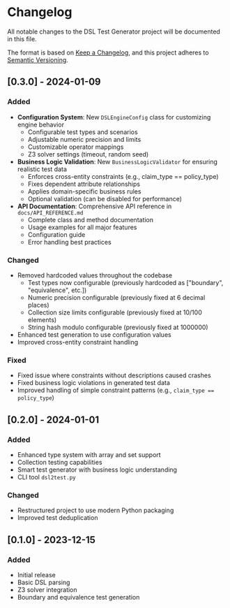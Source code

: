 # Changelog

All notable changes to the DSL Test Generator project will be documented in this file.

The format is based on [Keep a Changelog](https://keepachangelog.com/en/1.0.0/),
and this project adheres to [Semantic Versioning](https://semver.org/spec/v2.0.0.html).

## [0.3.0] - 2024-01-09

### Added
- **Configuration System**: New `DSLEngineConfig` class for customizing engine behavior
  - Configurable test types and scenarios
  - Adjustable numeric precision and limits
  - Customizable operator mappings
  - Z3 solver settings (timeout, random seed)
- **Business Logic Validation**: New `BusinessLogicValidator` for ensuring realistic test data
  - Enforces cross-entity constraints (e.g., claim_type == policy_type)
  - Fixes dependent attribute relationships
  - Applies domain-specific business rules
  - Optional validation (can be disabled for performance)
- **API Documentation**: Comprehensive API reference in `docs/API_REFERENCE.md`
  - Complete class and method documentation
  - Usage examples for all major features
  - Configuration guide
  - Error handling best practices

### Changed
- Removed hardcoded values throughout the codebase
  - Test types now configurable (previously hardcoded as ["boundary", "equivalence", etc.])
  - Numeric precision configurable (previously fixed at 6 decimal places)
  - Collection size limits configurable (previously fixed at 10/100 elements)
  - String hash modulo configurable (previously fixed at 1000000)
- Enhanced test generation to use configuration values
- Improved cross-entity constraint handling

### Fixed
- Fixed issue where constraints without descriptions caused crashes
- Fixed business logic violations in generated test data
- Improved handling of simple constraint patterns (e.g., `claim_type == policy_type`)

## [0.2.0] - 2024-01-01

### Added
- Enhanced type system with array and set support
- Collection testing capabilities
- Smart test generator with business logic understanding
- CLI tool `dsl2test.py`

### Changed
- Restructured project to use modern Python packaging
- Improved test deduplication

## [0.1.0] - 2023-12-15

### Added
- Initial release
- Basic DSL parsing
- Z3 solver integration
- Boundary and equivalence test generation